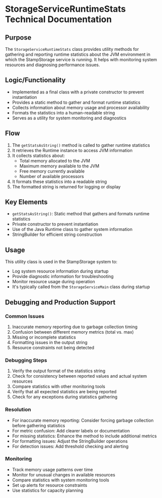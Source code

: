 # StorageServiceRuntimeStats Technical Documentation

## Purpose
The `StorageServiceRuntimeStats` class provides utility methods for gathering and reporting runtime statistics about the JVM environment in which the StampStorage service is running. It helps with monitoring system resources and diagnosing performance issues.

## Logic/Functionality
- Implemented as a final class with a private constructor to prevent instantiation
- Provides a static method to gather and format runtime statistics
- Collects information about memory usage and processor availability
- Formats the statistics into a human-readable string
- Serves as a utility for system monitoring and diagnostics

## Flow
1. The `getStatsAsString()` method is called to gather runtime statistics
2. It retrieves the Runtime instance to access JVM information
3. It collects statistics about:
   - Total memory allocated to the JVM
   - Maximum memory available to the JVM
   - Free memory currently available
   - Number of available processors
4. It formats these statistics into a readable string
5. The formatted string is returned for logging or display

## Key Elements
- `getStatsAsString()`: Static method that gathers and formats runtime statistics
- Private constructor to prevent instantiation
- Use of the Java Runtime class to gather system information
- StringBuilder for efficient string construction

## Usage
This utility class is used in the StampStorage system to:
- Log system resource information during startup
- Provide diagnostic information for troubleshooting
- Monitor resource usage during operation
- It's typically called from the `StorageServiceMain` class during startup

## Debugging and Production Support

### Common Issues
1. Inaccurate memory reporting due to garbage collection timing
2. Confusion between different memory metrics (total vs. max)
3. Missing or incomplete statistics
4. Formatting issues in the output string
5. Resource constraints not being detected

### Debugging Steps
1. Verify the output format of the statistics string
2. Check for consistency between reported values and actual system resources
3. Compare statistics with other monitoring tools
4. Verify that all expected statistics are being reported
5. Check for any exceptions during statistics gathering

### Resolution
- For inaccurate memory reporting: Consider forcing garbage collection before gathering statistics
- For metric confusion: Add clearer labels or documentation
- For missing statistics: Enhance the method to include additional metrics
- For formatting issues: Adjust the StringBuilder operations
- For detection issues: Add threshold checking and alerting

### Monitoring
- Track memory usage patterns over time
- Monitor for unusual changes in available resources
- Compare statistics with system monitoring tools
- Set up alerts for resource constraints
- Use statistics for capacity planning